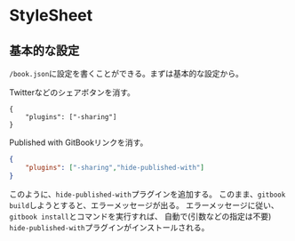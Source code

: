 # StyleSheet

## 基本的な設定

`/book.json`に設定を書くことができる。まずは基本的な設定から。

Twitterなどのシェアボタンを消す。
```
{
    "plugins": ["-sharing"]
}
```

Published with GitBookリンクを消す。

```json:book.json
{
    "plugins": ["-sharing","hide-published-with"]
}
```

このように、`hide-published-with`プラグインを追加する。
このまま、`gitbook build`しようとすると、エラーメッセージが出る。
エラーメッセージに従い、`gitbook install`とコマンドを実行すれば、
自動で(引数などの指定は不要) `hide-published-with`プラグインがインストールされる。

